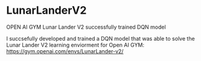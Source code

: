 # LunarLanderV2
OPEN AI GYM Lunar Lander V2 successfully trained DQN model 

I succsefully developed and trained a DQN model that was able to solve the Lunar Lander V2 learning enviorment for Open AI GYM:
https://gym.openai.com/envs/LunarLander-v2/
